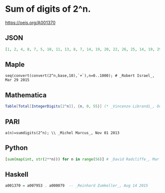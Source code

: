 # Sum of digits of 2^n\.
https://oeis.org/A001370
## JSON
```JSON
[1, 2, 4, 8, 7, 5, 10, 11, 13, 8, 7, 14, 19, 20, 22, 26, 25, 14, 19, 29, 31, 26, 25, 41, 37, 29, 40, 35, 43, 41, 37, 47, 58, 62, 61, 59, 64, 56, 67, 71, 61, 50, 46, 56, 58, 62, 70, 68, 73, 65, 76, 80, 79, 77, 82, 92, 85, 80, 70, 77]
```
## Maple
```Maple
seq(convert(convert(2^n,base,10),`+`),n=0..1000); # _Robert Israel_, Mar 29 2015
```
## Mathematica
```Mathematica
Table[Total[IntegerDigits[2^n]], {n, 0, 55}] (* _Vincenzo Librandi_, Oct 08 2013 *)
```
## PARI
```PARI
a(n)=sumdigits(2^n); \\ _Michel Marcus_, Nov 01 2013
```
## Python
```Python
[sum(map(int, str(2**n))) for n in range(56)] # _David Radcliffe_, Mar 29 2015
```
## Haskell
```Haskell
a001370 = a007953 . a000079  -- _Reinhard Zumkeller_, Aug 14 2015
```
